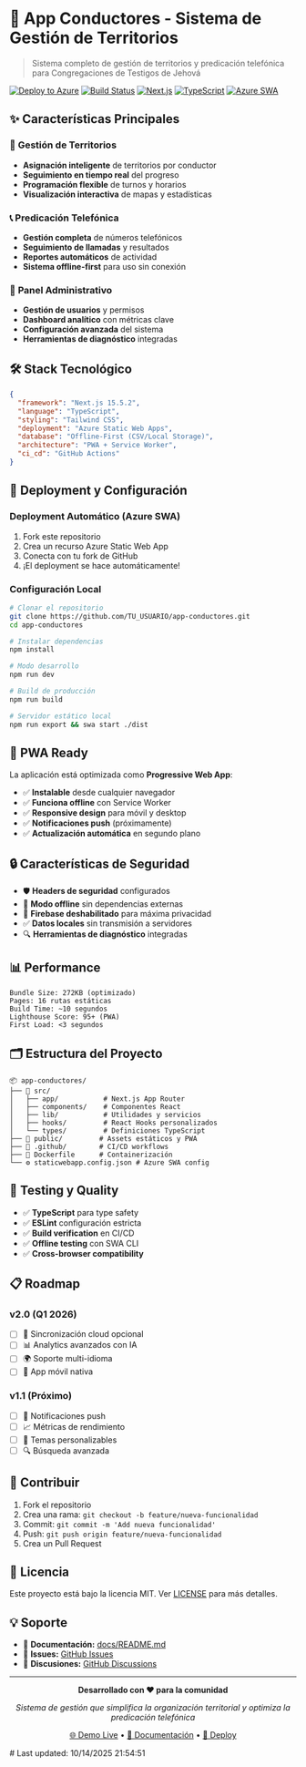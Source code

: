 # 🚀 App Conductores - Sistema de Gestión de Territorios

> Sistema completo de gestión de territorios y predicación telefónica para Congregaciones de Testigos de Jehová

[![Deploy to Azure](https://aka.ms/deploytoazurebutton)](https://portal.azure.com/#create/Microsoft.StaticApp)
[![Build Status](https://img.shields.io/badge/build-passing-brightgreen.svg)](https://github.com)
[![Next.js](https://img.shields.io/badge/Next.js-15.5.2-black)](https://nextjs.org/)
[![TypeScript](https://img.shields.io/badge/TypeScript-5.0-blue)](https://www.typescriptlang.org/)
[![Azure SWA](https://img.shields.io/badge/Azure-Static%20Web%20Apps-blue)](https://azure.microsoft.com/en-us/services/app-service/static/)

## ✨ **Características Principales**

### 🎯 **Gestión de Territorios**

- **Asignación inteligente** de territorios por conductor
- **Seguimiento en tiempo real** del progreso
- **Programación flexible** de turnos y horarios
- **Visualización interactiva** de mapas y estadísticas

### 📞 **Predicación Telefónica**

- **Gestión completa** de números telefónicos
- **Seguimiento de llamadas** y resultados
- **Reportes automáticos** de actividad
- **Sistema offline-first** para uso sin conexión

### 👥 **Panel Administrativo**

- **Gestión de usuarios** y permisos
- **Dashboard analítico** con métricas clave
- **Configuración avanzada** del sistema
- **Herramientas de diagnóstico** integradas

## 🛠️ **Stack Tecnológico**

```json
{
  "framework": "Next.js 15.5.2",
  "language": "TypeScript",
  "styling": "Tailwind CSS",
  "deployment": "Azure Static Web Apps",
  "database": "Offline-First (CSV/Local Storage)",
  "architecture": "PWA + Service Worker",
  "ci_cd": "GitHub Actions"
}
```

## 🚀 **Deployment y Configuración**

### **Deployment Automático (Azure SWA)**

1. Fork este repositorio
2. Crea un recurso Azure Static Web App
3. Conecta con tu fork de GitHub
4. ¡El deployment se hace automáticamente!

### **Configuración Local**

```bash
# Clonar el repositorio
git clone https://github.com/TU_USUARIO/app-conductores.git
cd app-conductores

# Instalar dependencias
npm install

# Modo desarrollo
npm run dev

# Build de producción
npm run build

# Servidor estático local
npm run export && swa start ./dist
```

## 📱 **PWA Ready**

La aplicación está optimizada como **Progressive Web App**:

- ✅ **Instalable** desde cualquier navegador
- ✅ **Funciona offline** con Service Worker
- ✅ **Responsive design** para móvil y desktop
- ✅ **Notificaciones push** (próximamente)
- ✅ **Actualización automática** en segundo plano

## 🔒 **Características de Seguridad**

- 🛡️ **Headers de seguridad** configurados
- 🔐 **Modo offline** sin dependencias externas
- 🚫 **Firebase deshabilitado** para máxima privacidad
- ✅ **Datos locales** sin transmisión a servidores
- 🔍 **Herramientas de diagnóstico** integradas

## 📊 **Performance**

```
Bundle Size: 272KB (optimizado)
Pages: 16 rutas estáticas
Build Time: ~10 segundos
Lighthouse Score: 95+ (PWA)
First Load: <3 segundos
```

## 🗂️ **Estructura del Proyecto**

```
📦 app-conductores/
├── 🎨 src/
│   ├── app/           # Next.js App Router
│   ├── components/    # Componentes React
│   ├── lib/           # Utilidades y servicios
│   ├── hooks/         # React Hooks personalizados
│   └── types/         # Definiciones TypeScript
├── 📱 public/         # Assets estáticos y PWA
├── 🔧 .github/        # CI/CD workflows
├── 🐳 Dockerfile      # Containerización
└── ⚙️ staticwebapp.config.json # Azure SWA config
```

## 🧪 **Testing y Quality**

- ✅ **TypeScript** para type safety
- ✅ **ESLint** configuración estricta
- ✅ **Build verification** en CI/CD
- ✅ **Offline testing** con SWA CLI
- ✅ **Cross-browser compatibility**

## 📋 **Roadmap**

### **v2.0 (Q1 2026)**

- [ ] 🔄 Sincronización cloud opcional
- [ ] 📊 Analytics avanzados con IA
- [ ] 🌍 Soporte multi-idioma
- [ ] 📱 App móvil nativa

### **v1.1 (Próximo)**

- [ ] 🔔 Notificaciones push
- [ ] 📈 Métricas de rendimiento
- [ ] 🎨 Temas personalizables
- [ ] 🔍 Búsqueda avanzada

## 🤝 **Contribuir**

1. Fork el repositorio
2. Crea una rama: `git checkout -b feature/nueva-funcionalidad`
3. Commit: `git commit -m 'Add nueva funcionalidad'`
4. Push: `git push origin feature/nueva-funcionalidad`
5. Crea un Pull Request

## 📄 **Licencia**

Este proyecto está bajo la licencia MIT. Ver [LICENSE](LICENSE) para más detalles.

## 💡 **Soporte**

- 📖 **Documentación:** [docs/README.md](docs/README.md)
- 🐛 **Issues:** [GitHub Issues](https://github.com/TU_USUARIO/app-conductores/issues)
- 💬 **Discusiones:** [GitHub Discussions](https://github.com/TU_USUARIO/app-conductores/discussions)

---

<div align="center">

**Desarrollado con ❤️ para la comunidad**

_Sistema de gestión que simplifica la organización territorial y optimiza la predicación telefónica_

[🌐 Demo Live](https://app-conductores-swa.azurestaticapps.net) • [📖 Documentación](docs/) • [🚀 Deploy](https://portal.azure.com/#create/Microsoft.StaticApp)

</div>
# Last updated: 10/14/2025 21:54:51
